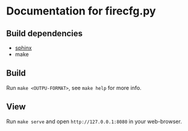 Documentation for firecfg.py
============================

Build dependencies
------------------

 - [sphinx](https://www.sphinx-doc.org/en/master/usage/installation.html)
 - make

Build
-----

Run `make <OUTPU-FORMAT>`, see `make help` for more info.

View
----

Run `make serve` and open `http://127.0.0.1:8080` in your web-browser.
